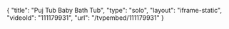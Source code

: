 {
    "title": "Puj Tub Baby Bath Tub",
    "type": "solo",
    "layout": "iframe-static",
    "videoId": "111179931",
    "url": "\/tvpembed\/111179931"
}
